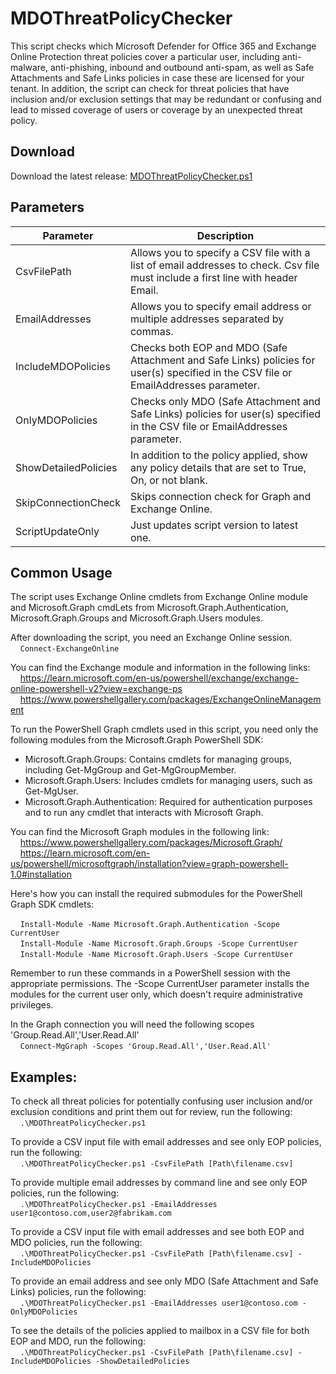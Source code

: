 # MDOThreatPolicyChecker
This script checks which Microsoft Defender for Office 365 and Exchange Online Protection threat policies cover a particular user, including anti-malware, anti-phishing, inbound and outbound anti-spam, as well as Safe Attachments and Safe Links policies in case these are licensed for your tenant. In addition, the script can check for threat policies that have inclusion and/or exclusion settings that may be redundant or confusing and lead to missed coverage of users or coverage by an unexpected threat policy.

## Download
Download the latest release: [MDOThreatPolicyChecker.ps1](https://github.com/microsoft/CSS-Exchange/releases/latest/download/MDOThreatPolicyChecker.ps1)

## Parameters

Parameter | Description |
----------|-------------|
CsvFilePath | Allows you to specify a CSV file with a list of email addresses to check. Csv file must include a first line with header Email.
EmailAddresses | Allows you to specify email address or multiple addresses separated by commas.
IncludeMDOPolicies | Checks both EOP and MDO (Safe Attachment and Safe Links) policies for user(s) specified in the CSV file or EmailAddresses parameter.
OnlyMDOPolicies | Checks only MDO (Safe Attachment and Safe Links) policies for user(s) specified in the CSV file or EmailAddresses parameter.
ShowDetailedPolicies | In addition to the policy applied, show any policy details that are set to True, On, or not blank.
SkipConnectionCheck | Skips connection check for Graph and Exchange Online.
ScriptUpdateOnly | Just updates script version to latest one.

## Common Usage
The script uses Exchange Online cmdlets from Exchange Online module and Microsoft.Graph cmdLets from Microsoft.Graph.Authentication, Microsoft.Graph.Groups and Microsoft.Graph.Users modules.

After downloading the script, you need an Exchange Online session.<br>
&nbsp;&nbsp;&nbsp;&nbsp;`Connect-ExchangeOnline`

You can find the Exchange module and information in the following links:<br>
&nbsp;&nbsp;&nbsp;&nbsp;https://learn.microsoft.com/en-us/powershell/exchange/exchange-online-powershell-v2?view=exchange-ps<br>
&nbsp;&nbsp;&nbsp;&nbsp;https://www.powershellgallery.com/packages/ExchangeOnlineManagement

To run the PowerShell Graph cmdlets used in this script, you need only the following modules from the Microsoft.Graph PowerShell SDK:
- Microsoft.Graph.Groups: Contains cmdlets for managing groups, including Get-MgGroup and Get-MgGroupMember.
- Microsoft.Graph.Users: Includes cmdlets for managing users, such as Get-MgUser.
- Microsoft.Graph.Authentication: Required for authentication purposes and to run any cmdlet that interacts with Microsoft Graph.

You can find the Microsoft Graph modules in the following link:<br>
&nbsp;&nbsp;&nbsp;&nbsp;https://www.powershellgallery.com/packages/Microsoft.Graph/<br>
&nbsp;&nbsp;&nbsp;&nbsp;https://learn.microsoft.com/en-us/powershell/microsoftgraph/installation?view=graph-powershell-1.0#installation

Here's how you can install the required submodules for the PowerShell Graph SDK cmdlets:

&nbsp;&nbsp;&nbsp;&nbsp;`Install-Module -Name Microsoft.Graph.Authentication -Scope CurrentUser`<br>
&nbsp;&nbsp;&nbsp;&nbsp;`Install-Module -Name Microsoft.Graph.Groups -Scope CurrentUser`<br>
&nbsp;&nbsp;&nbsp;&nbsp;`Install-Module -Name Microsoft.Graph.Users -Scope CurrentUser`<br>

Remember to run these commands in a PowerShell session with the appropriate permissions. The -Scope CurrentUser parameter installs the modules for the current user only, which doesn't require administrative privileges.

In the Graph connection you will need the following scopes 'Group.Read.All','User.Read.All'<br>
&nbsp;&nbsp;&nbsp;&nbsp;`Connect-MgGraph -Scopes 'Group.Read.All','User.Read.All'`

## Examples:
To check all threat policies for potentially confusing user inclusion and/or exclusion conditions and print them out for review, run the following:<br>
&nbsp;&nbsp;&nbsp;&nbsp;`.\MDOThreatPolicyChecker.ps1`

To provide a CSV input file with email addresses and see only EOP policies, run the following:<br>
&nbsp;&nbsp;&nbsp;&nbsp;`.\MDOThreatPolicyChecker.ps1 -CsvFilePath [Path\filename.csv]`

To provide multiple email addresses by command line and see only EOP policies, run the following:<br>
&nbsp;&nbsp;&nbsp;&nbsp;`.\MDOThreatPolicyChecker.ps1 -EmailAddresses user1@contoso.com,user2@fabrikam.com`

To provide a CSV input file with email addresses and see both EOP and MDO policies, run the following:<br>
&nbsp;&nbsp;&nbsp;&nbsp;`.\MDOThreatPolicyChecker.ps1 -CsvFilePath [Path\filename.csv] -IncludeMDOPolicies`

To provide an email address and see only MDO (Safe Attachment and Safe Links) policies, run the following:<br>
&nbsp;&nbsp;&nbsp;&nbsp;`.\MDOThreatPolicyChecker.ps1 -EmailAddresses user1@contoso.com -OnlyMDOPolicies`

To see the details of the policies applied to mailbox in a CSV file for both EOP and MDO, run the following:<br>
&nbsp;&nbsp;&nbsp;&nbsp;`.\MDOThreatPolicyChecker.ps1 -CsvFilePath [Path\filename.csv] -IncludeMDOPolicies -ShowDetailedPolicies`
